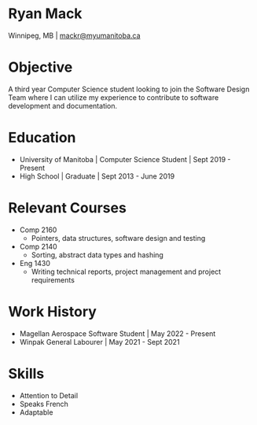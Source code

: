# Ryan Mack
Winnipeg, MB | mackr@myumanitoba.ca 
# Objective
A third year Computer Science student looking to join the Software Design Team where I can utilize my experience to contribute to software development and documentation.
# Education
- University of Manitoba | Computer Science Student | Sept 2019 - Present
- High School | Graduate | Sept 2013 - June 2019
# Relevant Courses
- Comp 2160
  - Pointers, data structures, software design and testing
- Comp 2140
  - Sorting, abstract data types and hashing  
- Eng 1430
  - Writing technical reports, project management and project requirements
# Work History
- Magellan Aerospace Software Student | May 2022 - Present
- Winpak General Labourer | May 2021 - Sept 2021
# Skills
- Attention to Detail
- Speaks French
- Adaptable
